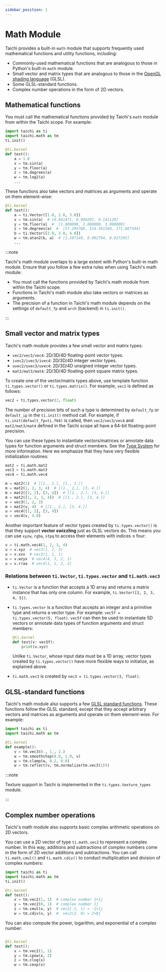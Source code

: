 ```yaml
---
sidebar_position: 1
---
```


# Math Module


Taichi provides a built-in `math` module that supports frequently used mathematical functions and utility functions, including:

- Commonly-used mathematical functions that are analogous to those in Python's built-in `math` module.
- Small vector and matrix types that are analogous to those in the [OpenGL shading language](https://www.khronos.org/opengl/wiki/OpenGL_Shading_Language) (GLSL).
- Some GLSL-standard functions.
- Complex number operations in the form of 2D vectors.

## Mathematical functions

You must call the mathematical functions provided by Taichi's `math` module from within the Taichi scope. For example:

```python
import taichi as ti
import taichi.math as tm
ti.init()

@ti.kernel
def test():
    a = 1.0
    x = tm.sin(a)
    y = tm.floor(a)
    z = tm.degrees(a)
    w = tm.log2(a)
    ...
```

These functions also take vectors and matrices as arguments and operate on them element-wise:

```python
@ti.kernel
def test():
    a = ti.Vector([1.0, 2.0, 3.0])
    x = tm.sin(a)  # [0.841471, 0.909297, 0.141120]
    y = tm.floor(a)  #  [1.000000, 2.000000, 3.000000]
    z = tm.degrees(a)  #  [57.295780, 114.591560, 171.887344]
    b = ti.Vector([2.0, 3.0, 4.0])
    w = tm.atan2(b, a)  # [1.107149, 0.982794, 0.927295]
    ...
```

:::note

Taichi's math module overlaps to a large extent with Python's built-in math module. Ensure that you follow a few extra rules when using Taichi's math module:

- You must call the functions provided by Taichi's math module from within the Taichi scope.
- Functions in Taichi's math module also take vectors or matrices as arguments.
- The precision of a function in Taichi's math module depends on the settings of `default_fp` and `arch` (backend) in `ti.init()`.

:::

## Small vector and matrix types

Taichi's math module provides a few small vector and matrix types:


- `vec2/vec3/vec4`: 2D/3D/4D floating-point vector types.
- `ivec2/ivec3/ivec4`: 2D/3D/4D integer vector types.
- `uvec2/uvec3/uvec4`: 2D/3D/4D unsigned integer vector types.
- `mat2/mat3/mat4`: 2D/3D/4D floating-point square matrix types.

To create one of the vector/matrix types above, use template function `ti.types.vector()` or `ti.types.matrix()`. For example, `vec2` is defined as follows:

```python
vec2 = ti.types.vector(2, float)
```

The number of precision bits of such a type is determined by `default_fp` or `default_ip` in the `ti.init()` method call. For example, if `ti.init(default_fp=ti.f64)` is called, then `vec2/vec3/vec4` and `mat2/mat3/mat4` defined in the Taichi scope all have a 64-bit floating-point precision.

You can use these types to instantiate vectors/matrices or annotate data types for function arguments and struct members. See the [Type System](../type_system/type.md) for more information. Here we emphasize that they have very flexible initialization routines:

```python
mat2 = ti.math.mat2
vec3 = ti.math.mat3
vec4 = ti.math.vec4

m = mat2(1)  # [[1., 1.], [1., 1.]]
m = mat2(1, 2, 3, 4)  # [[1., 2.], [3, 4.]]
m = mat2([1, 2], [3, 4])  # [[1., 2.], [3, 4.]]
m = mat2([1, 2, 3, 4])  # [[1., 2.], [3, 4.]]
v = vec3(1, 2, 3)
m = mat2(v, 4)  # [[1., 2.], [3, 4.]]
u = vec4([1, 2], [3, 4])
u = vec4(v, 4.0)
```

Another important feature of vector types created by `ti.types.vector()` is that they support **vector swizzling** just as GLSL vectors do. This means you can use `xyzw`, `rgba`, `stpq` to access their elements with indices &le; four:


```python
v = ti.math.vec4(1, 2, 3, 4)
u = v.xyz  # vec3(1, 2, 3)
u = v.xxx  # vec3(1, 1, 1)
u = v.wzyx  # vec4(4, 3, 2, 1)
u = v.rraa  # vec4(1, 1, 2, 2)
```

### Relations between `ti.Vector`, `ti.types.vector` and `ti.math.vec3`

- `ti.Vector` is a function that accepts a 1D array and returns a matrix instance that has only one column. For example, `ti.Vector([1, 2, 3, 4, 5])`.
- `ti.types.vector` is a function that accepts an integer and a primitive type and returns a vector type. For example: `vec5f = ti.types.vector(5, float)`. `vec5f` can then be used to instantiate 5D vectors or annotate data types of function arguments and struct members:

    ```python
    @ti.kernel
    def test(v: vec5f):
        print(v.xyz)
    ```
    Unlike `ti.Vector`, whose input data must be a 1D array, vector types created by `ti.types.vector()` have more flexible ways to initialize, as explained above.
- `ti.math.vec3` is created by `vec3 = ti.types.vector(3, float)`.


## GLSL-standard functions


Taichi's math module also supports a few [GLSL standard functions](https://registry.khronos.org/OpenGL-Refpages/gl4/index.php). These functions follow the GLSL standard, except that they accept arbitrary vectors and matrices as arguments and operate on them element-wise. For example:

```python
import taichi as ti
import taichi.math as tm

@ti.kernel
def example():
    v = tm.vec3(0., 1., 2.)
    w = tm.smoothstep(0.0, 1.0, v)
    w = tm.clamp(w, 0.2, 0.8)
    w = tm.reflect(v, tm.normalize(tm.vec3(1)))
```

:::note

Texture support in Taichi is implemented in the `ti.types.texture_types` module.

:::


## Complex number operations

Taichi's math module also supports basic complex arithmetic operations on 2D vectors.

You can use a 2D vector of type `ti.math.vec2` to represent a complex number. In this way, additions and subtractions of complex numbers come in the form of 2D vector additions and subtractions. You can call  `ti.math.cmul()` and `ti.math.cdiv()` to conduct multiplication and division of complex numbers:

```python
import taichi as ti
import taichi.math as tm
ti.init()

@ti.kernel
def test():
    x = tm.vec2(1, 1)  # complex number 1+1j
    y = tm.vec2(0, 1)  # complex number 1j
    z = tm.cmul(x, y)  # vec2(-1, 1) = -1+1j
    w = tm.cdiv(x, y)  #  vec2(2, 0) = 2+0j
```

You can also compute the power, logarithm, and exponential of a complex number:

```python

@ti.kernel
def test():
    x = tm.vec2(1, 1)
    y = tm.cpow(x, 2)
    z = tm.clog(x)
    w = tm.cexp(x)
```
